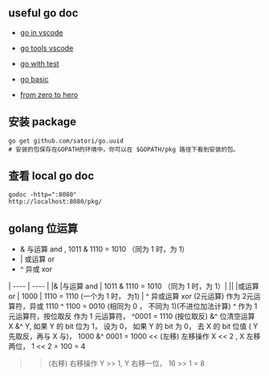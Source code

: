
## useful go doc

* [go in vscode](https://dev.to/vuong/golang-in-vscode-show-code-coverage-of-after-saving-test-8g0)

* [go tools vscode](https://github.com/Microsoft/vscode-go/wiki/Go-tools-that-the-Go-extension-depends-on)

* [go with test](https://quii.gitbook.io/learn-go-with-tests/)

* [go basic](https://yourbasic.org/golang/)

* [from zero to hero](https://milapneupane.com.np/2019/07/06/learning-golang-from-zero-to-hero/)

## 安装 package

```
go get github.com/satori/go.uuid
# 安装的包保存在GOPATH的环境中，你可以在 $GOPATH/pkg 路径下看到安装的包。
```

## 查看 local go doc

```
godoc -http=":8080"
http://localhost:8080/pkg/
```

## golang 位运算

* & 与运算 and , 1011 & 1110 = 1010 （同为 1 时，为 1）
* | 或运算 or
* ^ 异或 xor

| ---- | ---- |
|&	|与运算 and	| 1011 & 1110 = 1010 （同为 1 时，为 1）|
|\|	|或运算 or	| 1000 \| 1110 = 1110 (一个为 1 时， 为1) |
^	异或运算 xor (2元运算)	作为 2元运算符，异或 1110 ^ 1100 = 0010 (相同为 0 ， 不同为 1)(不进位加法计算)
^	作为 1 元运算符，按位取反	作为 1 元运算符， ^0001 = 1110 (按位取反)
&^	位清空运算	X &^ Y, 如果 Y 的 bit 位为 1， 设为 0， 如果 Y 的 bit 为 0， 去 X 的 bit 位值 ( Y 先取反，再与 X 与)， 1000 &^ 0001 = 1000
<< (左移)	左移操作	X << 2 , X 左移两位， 1 << 2 = 100 = 4
>> (右移)	右移操作	Y >> 1, Y 右移一位， 16 >> 1 = 8